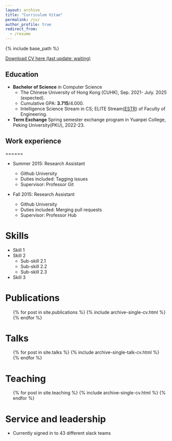 ```yaml
---
layout: archive
title: "Curriculum Vitae"
permalink: /cv/
author_profile: true
redirect_from:
  - /resume
---
```


{% include base_path %}

[Download CV here (last update: waiting)](https://YanY-Henry.github.io/files/CV_YanYuhangHenry.pdf)

## Education
* **Bachelor of Science** in Computer Science
  * The Chinese University of Hong Kong (CUHK), Sep. 2021- July. 2025 (expected).
  * Cumulative GPA: **3.715**/4.000.
  * Intelligence Science Stream in CS; ELITE Stream([ESTR](https://www.erg.cuhk.edu.hk/erg/Elite)) of Faculty of Engineering.
* **Term Exchange** Spring semester exchange program in Yuanpei College, Peking University(PKU), 2022-23.

## Work experience
======
* Summer 2015: Research Assistant
  * Github University
  * Duties included: Tagging issues
  * Supervisor: Professor Git

* Fall 2015: Research Assistant
  * Github University
  * Duties included: Merging pull requests
  * Supervisor: Professor Hub
  
Skills
======
* Skill 1
* Skill 2
  * Sub-skill 2.1
  * Sub-skill 2.2
  * Sub-skill 2.3
* Skill 3

Publications
======
  <ul>{% for post in site.publications %}
    {% include archive-single-cv.html %}
  {% endfor %}</ul>
  
Talks
======
  <ul>{% for post in site.talks %}
    {% include archive-single-talk-cv.html %}
  {% endfor %}</ul>
  
Teaching
======
  <ul>{% for post in site.teaching %}
    {% include archive-single-cv.html %}
  {% endfor %}</ul>
  
Service and leadership
======
* Currently signed in to 43 different slack teams
